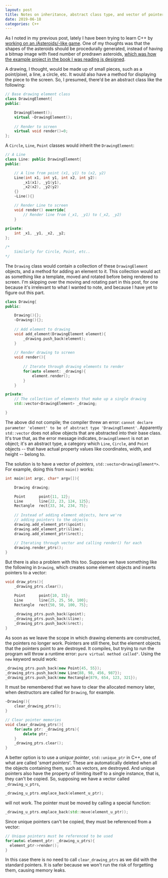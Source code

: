 ```yaml
---
layout: post
title: Notes on inheritance, abstract class type, and vector of pointers in C++
date: 2019-06-18
categories: C++
---
```


As I noted in my previous post, lately I have been trying to learn C++ by [working on an /Asteroids/-like game](https://github.com/liamst19/asteroids-study). One of my thoughts was that the shapes of the asteroids should be procedurally generated, instead of having a bitmap image with fixed number of predrawn asteroids, [which was how the example project in the book I was reading is designed](https://github.com/gameprogcpp/code/tree/master/Chapter03).

A drawing, I thought, would be made up of small pieces, such as a point/pixel, a line, a circle, etc. It would also have a method for displaying the piece to the screen. So, I presumed, there'd be an abstract class like the following:

```c++
// Base drawing element class
class DrawingElement{
public:

    DrawingElement();
    virtual ~DrawingElement();
    
    // Render to screen
    virtual void render()=0;
};
```

A `Circle`, `Line`, `Point` classes would inherit the `DrawingElement`:

```c++
// A Line
class Line: public DrawingElement{
public:

    // A line from point (x1, y1) to (x2, y2)
    Line(int x1, int y1, int x2, int y2):
        _x1(x1), _y1(y1), 
        _x2(x2), _y2(y2)
    {}
    ~Line(){}

    // Render Line to screen
    void render() override{
        // Render line from (_x1, _y1) to (_x2, _y2)
    }
    
private: 
    int _x1, _y1, _x2, _y2;
};

/* 
    Similarly for Circle, Point, etc.. 
*/
```

The `Drawing` class would contain a collection of these `DrawingElement` objects, and a method for adding an element to it. This collection would act as something like a template, moved and rotated before being rendered to screen. I'm skipping over the moving and rotating part in this post, for one because it's irrelevant to what I wanted to note, and because I have yet to figure out this part.

```c++
class Drawing{
public:

    Drawing(){};
    ~Drawing(){};
    
    // Add element to drawing
    void add_element(DrawingElement element){
        _drawing.push_back(element);
    }
    
    // Render drawing to screen
    void render(){
    
        // Iterate through drawing elements to render
        for(auto element: _drawing){
            element.render();
        }
    }

private:
    // The collection of elements that make up a single drawing
    std::vector<DrawingElement> _drawing;

}
```

The above did not compile; the compiler threw an error: `cannot declare parameter 'element' to be of abstract type 'DrawingElement'`. Apparently `std::vector` does not allow objects that are abstracted into their base class. It's true that, as the error message indicates, `DrawingElement` is not an object; it's an abstract type, a category which `Line`, `Circle`, and `Point` objects -- that have actual property values like coordinates, width, and height -- belong to.

The solution is to have a vector of *pointers*, `std::vector<DrawingElement*>`. For example, doing this from `main()` works:

```c++
int main(int argc, char* argv[]){

    Drawing drawing;

    Point      point{11, 12};
    Line       line{22, 23, 124, 125};
    Rectangle  rect{33, 34, 234, 75};
    
    // Instead of adding element objects, here we're 
    // adding pointers to the objects
    drawing.add_element_ptr(&point);
    drawing.add_element_ptr(&line);
    drawing.add_element_ptr(&rect);
    
    // Iterating through vector and calling render() for each
    drawing.render_ptrs();
}
```

But there is also a problem with this too. Suppose we have something like the following in `Drawing`, which creates some element objects and inserts pointers to a vector:

```c++
void draw_ptrs(){
    _drawing_ptrs.clear();

    Point      point{10, 15};
    Line       line{25, 25, 50, 100};
    Rectangle  rect{50, 50, 100, 75};
    
    _drawing_ptrs.push_back(&point);
    _drawing_ptrs.push_back(&line);
    _drawing_ptrs.push_back(&rect);
}
```

As soon as we leave the scope in which drawing elements are constructed, the pointers no longer work. Pointers are still there, but the element objects that the pointers point to are destroyed. It compiles, but trying to run the program will throw a runtime error: `pure virtual method called"`. Using the `new` keyword would work:

```c++
_drawing_ptrs.push_back(new Point{45, 55});
_drawing_ptrs.push_back(new Line{88, 98, 456, 987});
_drawing_ptrs.push_back(new Rectangle{879, 654, 123, 321});
```

It must be remembered that we have to clear the allocated memory later, when destructors are called for `Drawing`, for example.

```c++
~Drawing(){
    clear_drawing_ptrs();
}

// Clear pointer memories
void clear_drawing_ptrs(){
    for(auto ptr: _drawing_ptrs){
        delete ptr;
    }
    _drawing_ptrs.clear();
}
```

A better option is to use a *unique pointer*, `std::unique_ptr` in C++, one of what are called '*smart pointers*'. These are automatically deleted when all the objects containing them, such as vectors, are destroyed. And unique pointers also have the property of limiting itself to a single instance, that is, they can't be copied. So, supposing we have a vector called `_drawing_u_ptrs`,

```c++
_drawing_u_ptrs.emplace_back(element_u_ptr);
```

will not work. The pointer must be moved by calling a special function:

```c++
_drawing_u_ptrs.emplace_back(std::move(element_u_ptr));
```

Since unique pointers can't be copied, they must be referenced from a vector:

```c++
// Unique pointers must be referenced to be used
for(auto& element_ptr: _drawing_u_ptrs){
  element_ptr->render();
}
```

In this case there is no need to call `clear_drawing_ptrs` as we did with the standard pointers. It is safer because we won't run the risk of forgetting them, causing memory leaks.
